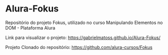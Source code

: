 # Alura-Fokus
Repositório do projeto Fokus, utilizado no curso Manipulando Elementos no DOM - Plataforma Alura

Link para visualizar o projeto: https://gabrielmatoss.github.io/Alura-Fokus/

Projeto Clonado do repositório: https://github.com/alura-cursos/Fokus
